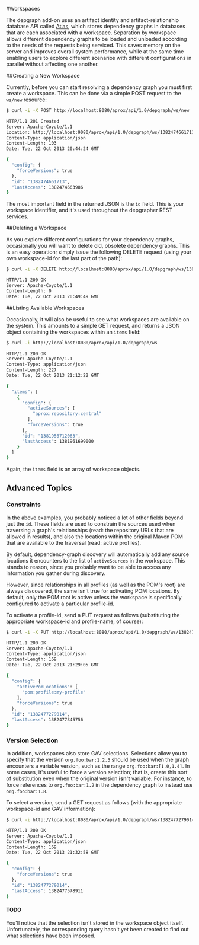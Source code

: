 <!-- Freeki metadata. Do not remove this section!
TITLE: Workspaces
-->
#Workspaces

The depgraph add-on uses an artifact identity and artifact-relationship database API called [Atlas](https://github.com/jdcasey/atlas), which stores dependency graphs in databases that are each associated with a workspace. Separation by workspace allows different dependency graphs to be loaded and unloaded according to the needs of the requests being serviced. This saves memory on the server and improves overall system performance, while at the same time enabling users to explore different scenarios with different configurations in parallel without affecting one another.

<a id="creating"></a>
##Creating a New Workspace

Currently, before you can start resolving a dependency graph you must first create a workspace. This can be done via a simple POST request to the `ws/new` resource:

```bash
$ curl -i -X POST http://localhost:8080/aprox/api/1.0/depgraph/ws/new

HTTP/1.1 201 Created
Server: Apache-Coyote/1.1
Location: http://localhost:9080/aprox/api/1.0/depgraph/ws/1382474661713
Content-Type: application/json
Content-Length: 103
Date: Tue, 22 Oct 2013 20:44:24 GMT

{
  "config": {
    "forceVersions": true
  },
  "id": "1382474661713",
  "lastAccess": 1382474663986
}
```

The most important field in the returned JSON is the `id` field. This is your workspace identifier, and it's used throughout the depgrapher REST services.

<a id="deleting"></a>
##Deleting a Workspace

As you explore different configurations for your dependency graphs, occasionally you will want to delete old, obsolete dependency graphs. This is an easy operation; simply issue the following DELETE request (using your own workspace-id for the last part of the path):

```bash
$ curl -i -X DELETE http://localhost:8080/aprox/api/1.0/depgraph/ws/1382474661713

HTTP/1.1 200 OK
Server: Apache-Coyote/1.1
Content-Length: 0
Date: Tue, 22 Oct 2013 20:49:49 GMT

```

<a id="listing"></a>
##Listing Available Workspaces

Occasionally, it will also be useful to see what workspaces are available on the system. This amounts to a simple GET request, and returns a JSON object containing the workspaces within an `items` field:

```bash
$ curl -i http://localhost:8080/aprox/api/1.0/depgraph/ws

HTTP/1.1 200 OK
Server: Apache-Coyote/1.1
Content-Type: application/json
Content-Length: 227
Date: Tue, 22 Oct 2013 21:12:22 GMT

{
  "items": [
    {
      "config": {
        "activeSources": [
          "aprox:repository:central"
        ],
        "forceVersions": true
      },
      "id": "1381956712063",
      "lastAccess": 1381961699000
    }
  ]
}
```

Again, the `items` field is an array of workspace objects.

<a id="advanced"></a>
## Advanced Topics

### Constraints

In the above examples, you probably noticed a lot of other fields beyond just the `id`. These fields are used to constrain the sources used when traversing a graph's relationships (read: the repository URLs that are allowed in results), and also the locations within the original Maven POM that are available to the traversal (read: active profiles).

By default, dependency-graph discovery will automatically add any source locations it encounters to the list of `activeSources` in the workspace. This stands to reason, since you probably want to be able to access any information you gather during discovery.

However, since relationships in all profiles (as well as the POM's root) are always discovered, the same isn't true for activating POM locations. By default, only the POM root is active unless the workspace is specifically configured to activate a particular profile-id.

To activate a profile-id, send a PUT request as follows (substituting the appropriate workspace-id and profile-name, of course):

```bash
$ curl -i -X PUT http://localhost:8080/aprox/api/1.0/depgraph/ws/1382477279014/profile/my-profile

HTTP/1.1 200 OK
Server: Apache-Coyote/1.1
Content-Type: application/json
Content-Length: 169
Date: Tue, 22 Oct 2013 21:29:05 GMT

{
  "config": {
    "activePomLocations": [
      "pom:profile:my-profile"
    ],
    "forceVersions": true
  },
  "id": "1382477279014",
  "lastAccess": 1382477345756
}
```

### Version Selection

In addition, workspaces also store GAV selections. Selections allow you to specify that the version `org.foo:bar:1.2.3` should be used when the graph encounters a variable version, such as the range `org.foo:bar:[1.0,1.4]`. In some cases, it's useful to force a version selection; that is, create this sort of substitution even when the original version **isn't** variable. For instance, to force references to `org.foo:bar:1.2` in the dependency graph to instead use `org.foo:bar:1.8`.

To select a version, send a GET request as follows (with the appropriate workspace-id and GAV information):

```bash
$ curl -i http://localhost:8080/aprox/api/1.0/depgraph/ws/1382477279014/select/org.foo/bar/1.2.3

HTTP/1.1 200 OK
Server: Apache-Coyote/1.1
Content-Type: application/json
Content-Length: 169
Date: Tue, 22 Oct 2013 21:32:58 GMT

{
  "config": {
    "forceVersions": true
  },
  "id": "1382477279014",
  "lastAccess": 1382477578911
}
```

#### TODO

You'll notice that the selection isn't stored in the workspace object itself. Unfortunately, the corresponding query hasn't yet been created to find out what selections have been imposed.
